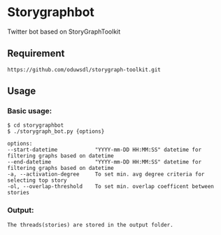 # Storygraphbot

Twitter bot based on StoryGraphToolkit 


## Requirement
```
https://github.com/oduwsdl/storygraph-toolkit.git
```

## Usage
### Basic usage:
```
$ cd storygraphbot
$ ./storygraph_bot.py {options}

options:
--start-datetime            "YYYY-mm-DD HH:MM:SS" datetime for filtering graphs based on datetime
--end-datetime              "YYYY-mm-DD HH:MM:SS" datetime for filtering graphs based on datetime
-a, --activation-degree     To set min. avg degree criteria for selecting top story
-ol, --overlap-threshold    To set min. overlap coefficent between stories
```
### Output:
```
The threads(stories) are stored in the output folder. 
```


